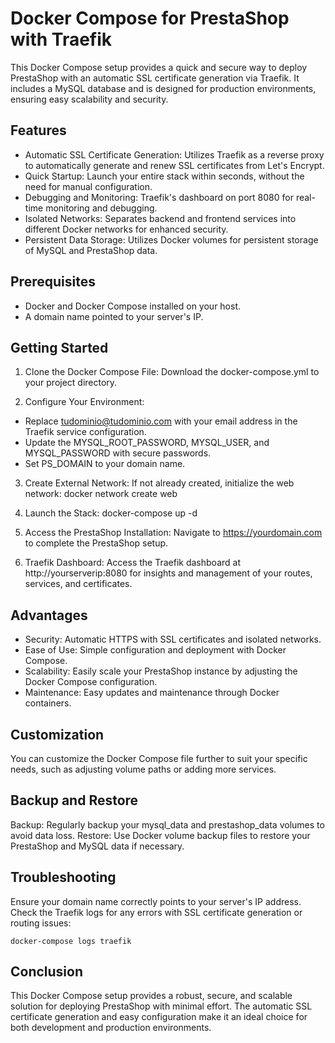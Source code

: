 # Docker Compose for PrestaShop with Traefik

This Docker Compose setup provides a quick and secure way to deploy PrestaShop with an automatic SSL certificate generation via Traefik. It includes a MySQL database and is designed for production environments, ensuring easy scalability and security.

## Features
* Automatic SSL Certificate Generation: Utilizes Traefik as a reverse proxy to automatically generate and renew SSL certificates from Let's Encrypt.
* Quick Startup: Launch your entire stack within seconds, without the need for manual configuration.
* Debugging and Monitoring: Traefik's dashboard on port 8080 for real-time monitoring and debugging.
* Isolated Networks: Separates backend and frontend services into different Docker networks for enhanced security.
* Persistent Data Storage: Utilizes Docker volumes for persistent storage of MySQL and PrestaShop data.

## Prerequisites
* Docker and Docker Compose installed on your host.
* A domain name pointed to your server's IP.

## Getting Started

1. Clone the Docker Compose File: Download the docker-compose.yml to your project directory.

2. Configure Your Environment:
 * Replace tudominio@tudominio.com with your email address in the Traefik service configuration.
 * Update the MYSQL_ROOT_PASSWORD, MYSQL_USER, and MYSQL_PASSWORD with secure passwords.
 * Set PS_DOMAIN to your domain name.

3. Create External Network: If not already created, initialize the web network:
    docker network create web
4. Launch the Stack:
    docker-compose up -d

5. Access the PrestaShop Installation: Navigate to https://yourdomain.com to complete the PrestaShop setup.
6. Traefik Dashboard: Access the Traefik dashboard at http://yourserverip:8080 for insights and management of your routes, services, and certificates.

## Advantages
* Security: Automatic HTTPS with SSL certificates and isolated networks.
* Ease of Use: Simple configuration and deployment with Docker Compose.
* Scalability: Easily scale your PrestaShop instance by adjusting the Docker Compose configuration.
* Maintenance: Easy updates and maintenance through Docker containers.

## Customization
You can customize the Docker Compose file further to suit your specific needs, such as adjusting volume paths or adding more services.

## Backup and Restore
Backup: Regularly backup your mysql_data and prestashop_data volumes to avoid data loss.
Restore: Use Docker volume backup files to restore your PrestaShop and MySQL data if necessary.

## Troubleshooting
Ensure your domain name correctly points to your server's IP address.
Check the Traefik logs for any errors with SSL certificate generation or routing issues:

    docker-compose logs traefik

## Conclusion
This Docker Compose setup provides a robust, secure, and scalable solution for deploying PrestaShop with minimal effort. The automatic SSL certificate generation and easy configuration make it an ideal choice for both development and production environments.

